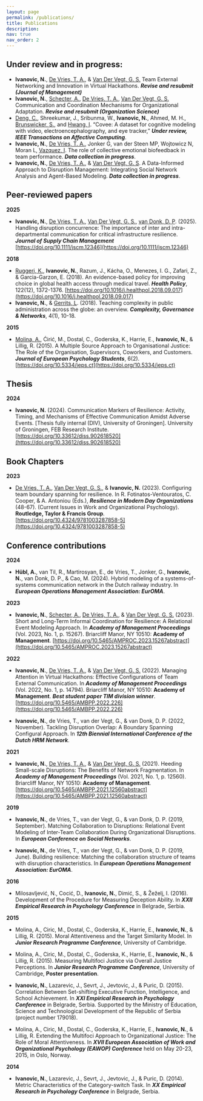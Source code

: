 ```yaml
---
layout: page
permalink: /publications/
title: Publications
description: 
nav: true
nav_order: 2
---
```



## Under review and in progress:

- **Ivanovic, N.**, [De Vries, T. A.](https://scholar.google.com/citations?user=3eY7tOQAAAAJ&hl=en&oi=ao), & [Van Der Vegt, G. S.](https://scholar.google.com/citations?user=eXKtLwoAAAAJ&hl=en&oi=sra) Team External Networking and Innovation in Virtual Hackathons. **_Revise and resubmit (Journal of Management)_**
- **Ivanovic, N.**, [Schecter, A.](https://scholar.google.com/citations?user=QYXNseEAAAAJ&hl=en), [De Vries, T. A.](https://scholar.google.com/citations?user=3eY7tOQAAAAJ&hl=en&oi=ao), [Van Der Vegt, G. S.](https://scholar.google.com/citations?user=eXKtLwoAAAAJ&hl=en&oi=sra) Communication and Coordination Mechanisms for Organizational Adaptation. **_Revise and resubmit (Organization Science)_**
- [Deng, C.](https://scholar.google.com/citations?user=6isFoKAAAAAJ&hl=en&oi=ao),  Shreekumar, J., Sribunma, W., **Ivanovic, N.**, Ahmed, M. H., [Brunswicker, S.](https://scholar.google.com/citations?user=d1h-ClQAAAAJ&hl=en&oi=ao), and [Hwang, I](https://scholar.google.com/citations?user=UcRzyCgAAAAJ&hl=en&oi=ao). “Covee: A dataset for cognitive modeling with video, electroencephalography, and eye tracker,” **_Under review, IEEE Transactions on Affective Computing_**.
- **Ivanovic, N.**, [De Vries, T. A.](https://scholar.google.com/citations?user=3eY7tOQAAAAJ&hl=en&oi=ao), Jonker G, van der Steen MP, Wojtowicz N, Moran L, [Vazquez, I](https://scholar.google.com/citations?user=I_KyKBQAAAAJ&hl=en). The role of collective emotional biofeedback in team performance. **_Data collection in progress_**.
- **Ivanovic, N.**, [De Vries, T. A.](https://scholar.google.com/citations?user=3eY7tOQAAAAJ&hl=en&oi=ao), & [Van Der Vegt, G. S](https://scholar.google.com/citations?user=eXKtLwoAAAAJ&hl=en&oi=sra). A Data-Informed Approach to Disruption Management: Integrating Social Network Analysis and Agent-Based Modeling. **_Data collection in progress_**.


## Peer-reviewed papers

**2025**

- **Ivanovic, N.**, [De Vries, T. A.](https://scholar.google.com/citations?user=3eY7tOQAAAAJ&hl=en&oi=ao), [Van Der Vegt, G. S.](https://scholar.google.com/citations?user=eXKtLwoAAAAJ&hl=en&oi=sra), [van Donk, D. P](https://scholar.google.com/citations?user=VaKZtXEAAAAJ&hl=en). (2025). Handling disruption concurrence: The importance of inter and intra-departmental communication for critical infrastructure resilience. **_Journal of Supply Chain Management_** [https://doi.org/10.1111/jscm.12346](https://doi.org/10.1111/jscm.12346)

**2018**

- [Ruggeri, K.](https://scholar.google.com/citations?user=u05dAdoAAAAJ&hl=en&oi=ao), **Ivanovic, N.**, Razum, J., Kácha, O., Menezes, I. G., Zafari, Z., & Garcia-Garzon, E. (2018). An evidence-based policy for improving choice in global health access through medical travel. **_Health Policy_**, 122(12), 1372-1376. [https://doi.org/10.1016/j.healthpol.2018.09.017](https://doi.org/10.1016/j.healthpol.2018.09.017)
- **Ivanovic, N.**, & [Gerrits, L](https://scholar.google.com/citations?user=eqi8RGoAAAAJ&hl=en&oi=ao). (2018). Teaching complexity in public administration across the globe: an overview. **_Complexity, Governance & Networks_**, 4(1), 10-18. 

**2015**

- [Molina, A.](https://scholar.google.com/citations?user=55vx5nYAAAAJ&hl=en&oi=ao), Ćirić, M., Dostal, C., Goderska, K., Harrie, E., **Ivanovic, N.**, & Lillig, R. (2015). A Multiple Source Approach to Organisational Justice: The Role of the Organisation, Supervisors, Coworkers, and Customers. **_Journal of European Psychology Students_**, 6(2). [https://doi.org/10.5334/jeps.ct](https://doi.org/10.5334/jeps.ct) 

## Thesis

**2024**

- **Ivanovic, N.** (2024). Communication Markers of Resilience: Activity, Timing, and Mechanisms of Effective Communication Amidst Adverse Events. [Thesis fully internal (DIV), University of Groningen]. University of Groningen, FEB Research Institute. [https://doi.org/10.33612/diss.902618520](https://doi.org/10.33612/diss.902618520)


## Book Chapters

**2023**

- [De Vries, T. A.](https://scholar.google.com/citations?user=3eY7tOQAAAAJ&hl=en&oi=ao), [Van Der Vegt, G. S.](https://scholar.google.com/citations?user=eXKtLwoAAAAJ&hl=en&oi=sra), & **Ivanovic, N.** (2023). Configuring team boundary spanning for resilience. In R. Fotinatos-Ventouratos, C. Cooper, & A. Antoniou (Eds.), **_Resilience in Modern Day Organizations_** (48-67). (Current Issues in Work and Organizational Psychology). **Routledge, Taylor & Francis Group**. [https://doi.org/10.4324/9781003287858-5](https://doi.org/10.4324/9781003287858-5)


## Conference contributions


**2024**

- **Hübl, A.**, van Til, R., Martirosyan, E., de Vries, T., Jonker, G., **Ivanovic, N.**, van Donk, D. P., & Cao, M. (2024). Hybrid modeling of a systems-of-systems communication network in the Dutch railway industry. In **_European Operations Management Association: EurOMA_**.

**2023**

- **Ivanovic, N.**, [Schecter, A.](https://scholar.google.com/citations?user=QYXNseEAAAAJ&hl=en), [De Vries, T. A.](https://scholar.google.com/citations?user=3eY7tOQAAAAJ&hl=en&oi=ao), & [Van Der Vegt, G. S.](https://scholar.google.com/citations?user=eXKtLwoAAAAJ&hl=en&oi=sra) (2023). Short and Long-Term Informal Coordination for Resilience: A Relational Event Modeling Approach. In **_Academy of Management Proceedings_** (Vol. 2023, No. 1, p. 15267). Briarcliff Manor, NY 10510: **Academy of Management**. [https://doi.org/10.5465/AMPROC.2023.15267abstract](https://doi.org/10.5465/AMPROC.2023.15267abstract)

**2022**

- **Ivanovic, N.**, [De Vries, T. A.](https://scholar.google.com/citations?user=3eY7tOQAAAAJ&hl=en&oi=ao), & [Van Der Vegt, G. S.](https://scholar.google.com/citations?user=eXKtLwoAAAAJ&hl=en&oi=sra) (2022). Managing Attention in Virtual Hackathons: Effective Configurations of Team External Communication. In **_Academy of Management Proceedings_** (Vol. 2022, No. 1, p. 14794). Briarcliff Manor, NY 10510: **Academy of Management**. **_Best student paper TIM division winner_**. [https://doi.org/10.5465/AMBPP.2022.226](https://doi.org/10.5465/AMBPP.2022.226)

- **Ivanovic, N.**, de Vries, T., van der Vegt, G., & van Donk, D. P. (2022, November). Tackling Disruption Overlap: A Boundary Spanning Configural Approach. In **_12th Biennial International Conference of the Dutch HRM Network_**.


**2021**

- **Ivanovic, N.**, [De Vries, T. A.](https://scholar.google.com/citations?user=3eY7tOQAAAAJ&hl=en&oi=ao), & [Van Der Vegt, G. S.](https://scholar.google.com/citations?user=eXKtLwoAAAAJ&hl=en&oi=sra) (2021). Heeding Small-scale Disruptions: The Benefits of Network Fragmentation. In **_Academy of Management Proceedings_** (Vol. 2021, No. 1, p. 12560). Briarcliff Manor, NY 10510: **Academy of Management**. [https://doi.org/10.5465/AMBPP.2021.12560abstract](https://doi.org/10.5465/AMBPP.2021.12560abstract)


**2019**

- **Ivanovic, N.**, de Vries, T., van der Vegt, G., & van Donk, D. P. (2019, September). Matching Collaboration to Disruptions: Relational Event Modeling of Inter-Team Collaboration During Organizational Disruptions. In **_European Conference on Social Networks_**.

- **Ivanovic, N.**, de Vries, T., van der Vegt, G., & van Donk, D. P. (2019, June). Building resilience: Matching the collaboration structure of teams with disruption characteristics. In **_European Operations Management Association: EurOMA_**.

**2016**

- Milosavljević, N., Cocić, D., **Ivanovic, N.**, Dimić, S., & Žeželj, I. (2016). Development of the Procedure for Measuring Deception Ability. In **_XXII Empirical Research in Psychology Conference_** in Belgrade, Serbia.

**2015**

- Molina, A., Ciric, M., Dostal, C., Goderska, K., Harrie, E., **Ivanovic, N.**, & Lillig, R. (2015). Moral Attentiveness and the Target Similarity Model. In **_Junior Research Programme Conference_**, University of Cambridge.

- Molina, A., Ciric, M., Dostal, C., Goderska, K., Harrie, E., **Ivanovic, N.**, & Lillig, R. (2015). Measuring Multifoci Justice via Overall Justice Perceptions. In **_Junior Research Programme Conference_**, University of Cambridge, **Poster presentation**.

- **Ivanovic, N.**, Lazarevic, J., Sevrt, J., Jevtovic, J., & Puric, D. (2015). Correlation Between Set-shifting Executive Function, Intelligence, and School Achievement. In **_XXI Empirical Research in Psychology Conference_** in Belgrade, Serbia. Supported by the Ministry of Education, Science and Technological Development of the Republic of Serbia (project number 179018).

- Molina, A., Ciric, M., Dostal, C., Goderska, K., Harrie, E., **Ivanovic, N.**, & Lillig, R. Extending the Multifoci Approach to Organizational Justice: The Role of Moral Attentiveness. In **_XVII European Association of Work and Organizational Psychology (EAWOP) Conference_** held on May 20-23, 2015, in Oslo, Norway.

**2014**

- **Ivanovic, N.**, Lazarevic, J., Sevrt, J., Jevtovic, J., & Puric, D. (2014). Metric Characteristics of the Category-switch Task. In **_XX Empirical Research in Psychology Conference_** in Belgrade, Serbia.



